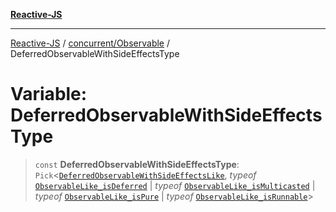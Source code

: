 [**Reactive-JS**](../../../README.md)

***

[Reactive-JS](../../../README.md) / [concurrent/Observable](../README.md) / DeferredObservableWithSideEffectsType

# Variable: DeferredObservableWithSideEffectsType

> `const` **DeferredObservableWithSideEffectsType**: `Pick`\<[`DeferredObservableWithSideEffectsLike`](../../interfaces/DeferredObservableWithSideEffectsLike.md), *typeof* [`ObservableLike_isDeferred`](../../variables/ObservableLike_isDeferred.md) \| *typeof* [`ObservableLike_isMulticasted`](../../variables/ObservableLike_isMulticasted.md) \| *typeof* [`ObservableLike_isPure`](../../variables/ObservableLike_isPure.md) \| *typeof* [`ObservableLike_isRunnable`](../../variables/ObservableLike_isRunnable.md)\>
